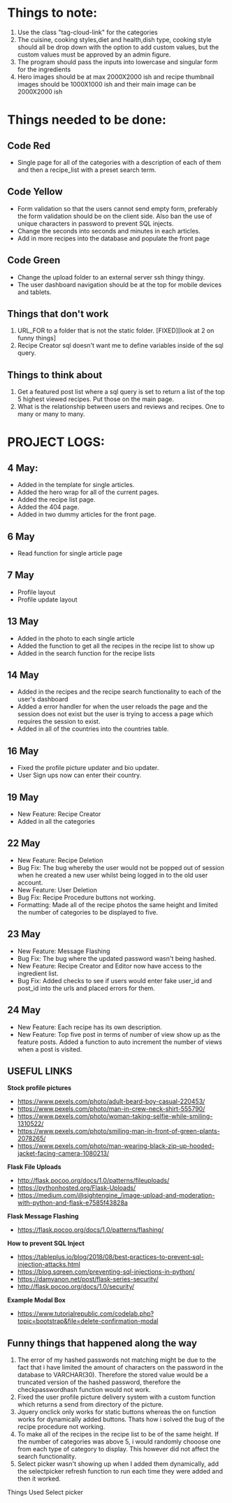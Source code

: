 # Things to note:
1. Use the class "tag-cloud-link" for the categories
2. The cuisine, cooking styles,diet and health,dish type, cooking style should all be drop down with the option to add custom values, but the custom values must be approved by an admin figure.
3. The program should pass the inputs into lowercase and singular form for the ingredients
4. Hero images should be at max 2000X2000 ish and recipe thumbnail images should be 1000X1000 ish and their main image can be 2000X2000 ish

# Things needed to be done:

## Code Red
- Single page for all of the categories with a description of each of them and then a recipe_list with a preset search term.

## Code Yellow
 - Form validation so that the users cannot send empty form, preferably the form validation should be on the client side. Also ban the use of unique characters in password to prevent SQL injects.
 - Change the seconds into seconds and minutes in each articles.
 - Add in more recipes into the database and populate the front page


## Code Green
 - Change the upload folder to an external server ssh thingy thingy.
 - The user dashboard navigation should be at the top for mobile devices and tablets.


## Things that don't work
 1. URL_FOR to a folder that is not the static folder. [FIXED][look at 2 on funny things]
 2. Recipe Creator sql doesn't want me to define variables inside of the sql query.


## Things to think about

 1. Get a featured post list where a sql query is set to return a list of the top 5 highest viewed recipes. Put those on the main page.
 2. What is the relationship between users and reviews and recipes. One to many or many to many.


# PROJECT LOGS:
## 4 May:
- Added in the template for single articles.
- Added the hero wrap for all of the current pages.
- Added the recipe list page.
- Added the 404 page.
- Added in two dummy articles for the front page.

## 6 May
- Read function for single article page

## 7 May
- Profile layout
- Profile update layout

## 13 May
- Added in the photo to each single article
- Added the function to get all the recipes in the recipe list to show up
- Added in the search function for the recipe lists

## 14 May
- Added in the recipes and the recipe search functionality to each of the user's dashboard
- Added a error handler for when the user reloads the page and the session does not exist but the user is trying to access a page which requires the session to exist.
- Added in all of the countries into the countries table.

## 16 May
- Fixed the profile picture updater and bio updater.
- User Sign ups now can enter their country.

## 19 May
- New Feature: Recipe Creator
- Added in all the categories

## 22 May
- New Feature: Recipe Deletion
- Bug Fix: The bug whereby the user would not be popped out of session when he created a new user whilst being logged in to the old user account.
- New Feature: User Deletion
- Bug Fix: Recipe Procedure buttons not working.
- Formatting: Made all of the recipe photos the same height and limited the number of categories to be displayed to five.

## 23 May
- New Feature: Message Flashing
- Bug Fix: The bug where the updated password wasn't being hashed.
- New Feature: Recipe Creator and Editor now have access to the ingredient list.
- Bug Fix: Added checks to see if users would enter fake user_id and post_id into the urls and placed errors for them.

## 24 May
- New Feature: Each recipe has its own description.
- New Feature: Top five post in terms of number of view show up as the feature posts. Added a function to auto increment the number of views when a post is visited.

## USEFUL LINKS
**Stock profile pictures**
- https://www.pexels.com/photo/adult-beard-boy-casual-220453/
- https://www.pexels.com/photo/man-in-crew-neck-shirt-555790/
- https://www.pexels.com/photo/woman-taking-selfie-while-smiling-1310522/
- https://www.pexels.com/photo/smiling-man-in-front-of-green-plants-2078265/
- https://www.pexels.com/photo/man-wearing-black-zip-up-hooded-jacket-facing-camera-1080213/

**Flask File Uploads**
- http://flask.pocoo.org/docs/1.0/patterns/fileuploads/
- https://pythonhosted.org/Flask-Uploads/
- https://medium.com/@sightengine_/image-upload-and-moderation-with-python-and-flask-e7585f43828a

**Flask Message Flashing**
- https://flask.pocoo.org/docs/1.0/patterns/flashing/

**How to prevent SQL Inject**
- https://tableplus.io/blog/2018/08/best-practices-to-prevent-sql-injection-attacks.html
- https://blog.sqreen.com/preventing-sql-injections-in-python/
- https://damyanon.net/post/flask-series-security/
- http://flask.pocoo.org/docs/1.0/security/

**Example Modal Box**
- https://www.tutorialrepublic.com/codelab.php?topic=bootstrap&file=delete-confirmation-modal

## Funny things that happened along the way
1. The error of my hashed passwords not matching might be due to the fact that i have limited the amount of characters on the 
password in the database to VARCHAR(30). Therefore the stored value would be a truncated version of the hashed password,
therefore the checkpasswordhash function would not work.
2. Fixed the user profile picture delivery system with a custom function which returns a send from directory of the picture.
3. Jquery onclick only works for static buttons whereas the on function works for dynamically added buttons. Thats how i solved the bug of the recipe procedure not working.
4. To make all of the recipes in the recipe list to be of the same height. If the number of categories was above 5, i would randomly chooose one from each type of category to display. This however did not affect the search functionality.
5. Select picker wasn't showing up when I added them dynamically, add the selectpicker refresh function to run each time they were added and then it worked.

Things Used
Select picker
